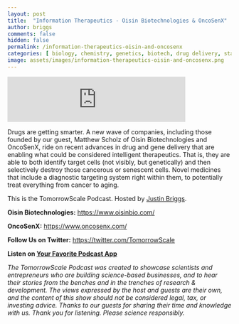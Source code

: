 ```yaml
---
layout: post
title:  "Information Therapeutics - Oisin Biotechnologies & OncoSenX"
author: briggs
comments: false
hidden: false
permalink: /information-therapeutics-oisin-and-oncosenx
categories: [ biology, chemistry, genetics, biotech, drug delivery, startup ]
image: assets/images/information-therapeutics-oisin-and-oncosenx.png
---
```


<iframe src="https://anchor.fm/tomorrowscale/embed/episodes/Information-Therapeutics---Oisin-Biotechnologies--OncoSenX-eb3ms0" height="102px" width="400px" frameborder="0" scrolling="no"></iframe>

Drugs are getting smarter. A new wave of companies, including those founded by our guest, Matthew Scholz of Oisin Biotechnologies and OncoSenX, ride on recent advances in drug and gene delivery that are enabling what could be considered intelligent therapeutics. That is, they are able to both identify target cells (not visibly, but genetically) and then selectively destroy those cancerous or senescent cells. Novel medicines that include a diagnostic targeting system right within them, to potentially treat everything from cancer to aging. 

This is the TomorrowScale Podcast. Hosted by [Justin Briggs](https://www.linkedin.com/in/briggsly).

**Oisin Biotechnologies:** https://www.oisinbio.com/

**OncoSenX:** https://www.oncosenx.com/

**Follow Us on Twitter:** https://twitter.com/TomorrowScale

**Listen on [Your Favorite Podcast App](https://anchor.fm/tomorrowscale/)**

*The TomorrowScale Podcast was created to showcase scientists and entrepreneurs who are building science-based businesses, and to hear their stories from the benches and in the trenches of research & development. The views expressed by the host and guests are their own, and the content of this show should not be considered legal, tax, or investing advice. Thanks to our guests for sharing their time and knowledge with us. Thank you for listening. Please science responsibly.*